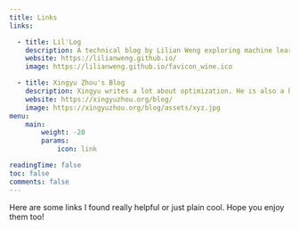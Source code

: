 ```yaml
---
title: Links
links:

  - title: Lil'Log
    description: A technical blog by Lilian Weng exploring machine learning. Rich with intuitive explanations and visualizations.
    website: https://lilianweng.github.io/
    image: https://lilianweng.github.io/favicon_wine.ico

  - title: Xingyu Zhou's Blog
    description: Xingyu writes a lot about optimization. He is also a huge fan of Claude Monet.
    website: https://xingyuzhou.org/blog/
    image: https://xingyuzhou.org/blog/assets/xyz.jpg
menu:
    main: 
        weight: -20
        params:
            icon: link

readingTime: false
toc: false
comments: false
---
```


Here are some links I found really helpful or just plain cool. Hope you enjoy them too!
